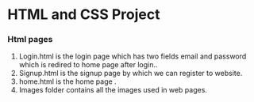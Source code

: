 # HTML and CSS Project
### Html pages
1. Login.html is the login page which has two fields email and password which is redired to home page after login..
2. Signup.html is the signup page by which we can register to website.
3. home.html is the home page .
4. Images folder contains all the images used in web pages.
